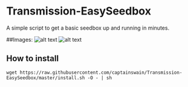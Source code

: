 # Transmission-EasySeedbox
A simple script to get a basic seedbox up and running in minutes.



##Images:
![alt text](https://i.imgur.com/nAMqnxc.png)
![alt text](https://i.imgur.com/2wEfmuI.png)


## How to install
```wget https://raw.githubusercontent.com/captainswain/Transmission-EasySeedbox/master/install.sh -O - | sh```